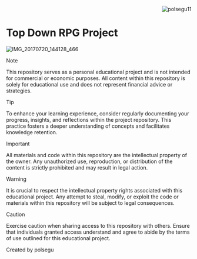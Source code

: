  <p align="right"> <img src="https://komarev.com/ghpvc/?username=polsegu11&label=Profile%20views&color=0e75b6&style=flat" alt="polsegu11" /> </p>

# Top Down RPG Project

![IMG_20170720_144128_466](https://i.postimg.cc/Twcxcwsm/ue-top-down-rpg.png)
> [!NOTE]
> This repository serves as a personal educational project and is not intended for commercial or economic purposes. All content within this repository is solely for educational use and does not represent financial advice or strategies.

> [!TIP]
> To enhance your learning experience, consider regularly documenting your progress, insights, and reflections within the project repository. This practice fosters a deeper understanding of concepts and facilitates knowledge retention.

> [!IMPORTANT]
> All materials and code within this repository are the intellectual property of the owner. Any unauthorized use, reproduction, or distribution of the content is strictly prohibited and may result in legal action.

> [!WARNING]
> It is crucial to respect the intellectual property rights associated with this educational project. Any attempt to steal, modify, or exploit the code or materials within this repository will be subject to legal consequences.

> [!CAUTION]
> Exercise caution when sharing access to this repository with others. Ensure that individuals granted access understand and agree to abide by the terms of use outlined for this educational project.

Created by polsegu

